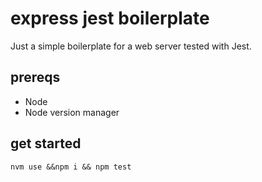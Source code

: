 # express jest boilerplate

Just a simple boilerplate for a web server tested with Jest.

## prereqs

- Node
- Node version manager

## get started

`nvm use &&npm i && npm test`